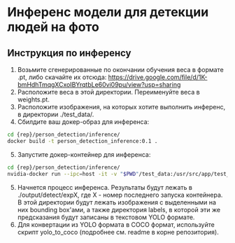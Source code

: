 # Инференс модели для детекции людей на фото

## Инструкция по инференсу
1. Возьмите сгенерированные по окончании обучения веса в формате .pt, либо скачайте их отсюда: https://drive.google.com/file/d/1K-bmHdhTmqgXCxoIBYrqtbLe60vi09pu/view?usp=sharing 
2. Расположите веса в этой директории. Переименуйте веса в weights.pt.
3. Расположите изображения, на которых хотите выполнить инференс, в директории ./test_data/.
4. Сбилдите ваш докер-образ для инференса:
```bash
cd {rep}/person_detection/inference/
docker build -t person_detection_inference:0.1 .
```
5. Запустите докер-контейнер для инференса:
```bash
cd {rep}/person_detection/inference/
nvidia-docker run --ipc=host -it -v "$PWD"/test_data:/usr/src/app/test_data -v "$PWD"/output:/usr/src/app/runs -v "$PWD"/weights.pt:/usr/src/app/weights.pt person_detection_inference:0.1
```
5. Начнется процесс инференса. Результаты будут лежать в ./output/detect/expX, где X - номер последнего запуска контейнера. В этой директории будут лежать изображения с выделенными на них bounding box'ами, а также директория labels, в которой эти же предсказания будут записаны в текстовом YOLO формате.
6. Для конвертации из YOLO формата в COCO формат, используйте скрипт yolo_to_coco (подробнее см. readme в корне репозитория).